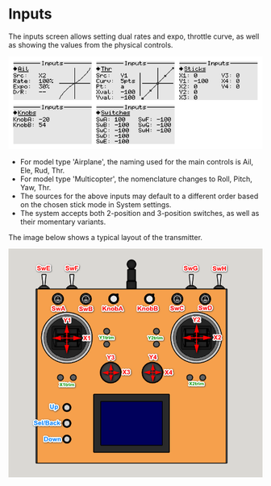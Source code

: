 # Inputs

The inputs screen allows setting dual rates and expo, throttle curve, as well as showing the values from the physical controls.

<p align="left">
<img src="images/img31.png"/>
</p>

- For model type 'Airplane', the naming used for the main controls is Ail, Ele, Rud, Thr.
- For model type 'Multicopter', the nomenclature changes to Roll, Pitch, Yaw, Thr.
- The sources for the above inputs may default to a different order based on the chosen stick mode in System settings.
- The system accepts both 2-position and 3-position switches, as well as their momentary variants.  

The image below shows a typical layout of the transmitter.

<p align="left">
<img src="images/controls_description.png"/>
</p>
